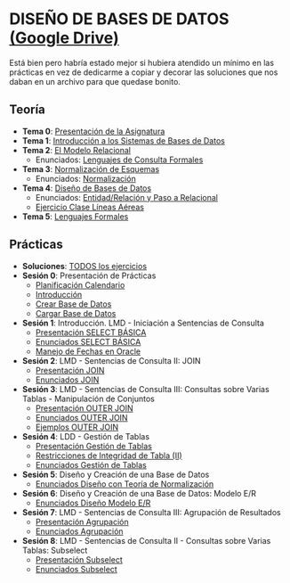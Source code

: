 # DISEÑO DE BASES DE DATOS [(Google Drive)](https://drive.google.com/drive/folders/1X4NyUxwMiTISSRv3df994ddnCRtxfXeM)
Está bien pero habría estado mejor si hubiera atendido un mínimo en las prácticas en vez de dedicarme a copiar y decorar las soluciones que nos daban en un archivo para que quedase bonito.

## Teoría
  - **Tema 0**: [Presentación de la Asignatura](https://drive.google.com/file/d/1YBmifZ7DHKNune9yb2wy3GBLVy1zf1mH/view)
  - **Tema 1**: [Introducción a los Sistemas de Bases de Datos](https://drive.google.com/open?id=1V8ikbvDsfGPSk5-b02U_88B-O7tE5Bt5)
  - **Tema 2**: [El Modelo Relacional](https://drive.google.com/open?id=1DvI6cr92jOMRVUgEChTXqnMKdifNXpud)
    - Enunciados: [Lenguajes de Consulta Formales](https://drive.google.com/open?id=1IUEWIyHxTcUYJWUptLxiIiB_6oNdCMfG)
  - **Tema 3**: [Normalización de Esquemas](https://drive.google.com/open?id=1XAOB5WzXIL6T2UuEspNuWMIuK6Qd4oMT)
    - Enunciados: [Normalización](https://drive.google.com/open?id=1WnoXTsdX-WNZvzOkkcO8YxZL6Dyb_sLr)
  - **Tema 4**: [Diseño de Bases de Datos](https://drive.google.com/open?id=1gQYum3pOqgwsHgCFTyB4pCNq-0rYM20F)
    - Enunciados: [Entidad/Relación y Paso a Relacional](https://drive.google.com/open?id=1vSybTnl7d7afscr9LbGCBBY69EoqA2GK)
    - [Ejercicio Clase Líneas Aéreas](https://drive.google.com/open?id=16TfeV4MCx0fEtm0o7V7lPxBU-sd_JMDn)
  - **Tema 5**: [Lenguajes Formales](https://drive.google.com/open?id=1imxRjVGMTwWFNzIvddlK2UKe0O-OS472)
  
  ## Prácticas
  - **Soluciones**: [TODOS los ejercicios](https://github.com/Z41D3L/ingenieria-informatica/blob/master/02-SEGUNDO/DISE%C3%91O%20DE%20BASES%20DE%20DATOS/EJERCICIOS%20SQL/PRACTICAS%20Dise%C3%B1o%20de%20Bases%20de%20Datos.sql)
  - **Sesión 0**: Presentación de Prácticas
    - [Planificación Calendario](https://drive.google.com/open?id=1YuR4EldPu3iDZUIWyWlbEWjB70xyli2f)
    - [Introducción](https://drive.google.com/open?id=13MmjyYL3Odd9EpzXSsOGIzs8xvqwgx2y)
    - [Crear Base de Datos](https://github.com/Z41D3L/ingenieria-informatica/blob/master/02-SEGUNDO/DISE%C3%91O%20DE%20BASES%20DE%20DATOS/EJERCICIOS%20SQL/01.%20CreaBD.sql)
    - [Cargar Base de Datos](https://github.com/Z41D3L/ingenieria-informatica/blob/master/02-SEGUNDO/DISE%C3%91O%20DE%20BASES%20DE%20DATOS/EJERCICIOS%20SQL/02.%20CargaBD.sql)
  - **Sesión 1**: Introducción. LMD - Iniciación a Sentencias de Consulta
    - [Presentación SELECT BÁSICA](https://drive.google.com/open?id=1EuX9-zVUrX35glYYtDdV6Va_OSujfxkl)
    - [Enunciados SELECT BÁSICA](https://drive.google.com/open?id=1B6D7OCbEQr2LDAz623HBzyCh74Xqic5R)
    - [Manejo de Fechas en Oracle](https://drive.google.com/open?id=1WDzUb8uT1OA8qZ0SwQzVrL1a4U5Fg9xW)
  - **Sesión 2**: LMD - Sentencias de Consulta II: JOIN
    - [Presentación JOIN](https://drive.google.com/open?id=1HelqA5epi5Ml8aGJLHw-r2sXFpDfn-X7)
    - [Enunciados JOIN](https://drive.google.com/open?id=145P1LuUJaKlS6DHu0aAS21h3ZalTYI2u)
  - **Sesión 3**: LMD - Sentencias de Consulta III: Consultas sobre Varias Tablas - Manipulación de Conjuntos
    - [Presentación OUTER JOIN](https://drive.google.com/open?id=18QpFRoin_2wQRB5f6druCP3NEbptgKaG)
    - [Enunciados OUTER JOIN](https://drive.google.com/open?id=1iY1sTa_t9RbUawLoIiIWee8V2wBPKAwb)
    - [Ejemplos OUTER JOIN](https://drive.google.com/open?id=1W0wFrEcEcQmnZhfUTG0lL5pk9lNTAXXC)
  - **Sesión 4**: LDD - Gestión de Tablas
    - [Presentación Gestión de Tablas](https://drive.google.com/open?id=1NUIgNVWzT82nT4vciwHPVPCz2svRonTK)
    - [Restricciones de Integridad de Tabla (II)](https://drive.google.com/open?id=1CCJfeTze6pMrm7LeAruKVJTReALu6-Fd)
    - [Enunciados Gestión de Tablas](https://drive.google.com/open?id=1UTj7aeJZpg86YuhA4_RX8vx6nQbmFQTN)
  - **Sesión 5**: Diseño y Creación de una Base de Datos
    - [Enunciados Diseño con Teoría de Normalización](https://drive.google.com/open?id=1VCvn_MwxOyb-i9HvA0YTlkkK-GMH95lc)
  - **Sesión 6**: Diseño y Creación de una Base de Datos: Modelo E/R
    - [Enunciados Diseño Modelo E/R](https://drive.google.com/open?id=1O4-29nAWtQOuIUeYdFmT4YcijP4HgEt_)
  - **Sesión 7**: LMD - Sentencias de Consulta III: Agrupación de Resultados
    - [Presentación Agrupación](https://drive.google.com/open?id=1XD0flLIs4TjX3Wfv8UcI19-nKYLmXKJh)
    - [Enunciados Agrupación](https://drive.google.com/open?id=1pR9bMSUHx4DAujjq3DP07rZ8p3EjXzXa)
  - **Sesión 8**: LMD - Sentencias de Consulta II - Consultas sobre Varias Tablas: Subselect
    - [Presentación Subselect](https://drive.google.com/open?id=1Yg7shjL2NNZ5ytr3rKg-OK0CTKb7sS9G)
    - [Enunciados Subselect](https://drive.google.com/open?id=1Bz6U5BQ7g5GjrxXJqwLggnRXhCCWY8rQ)
